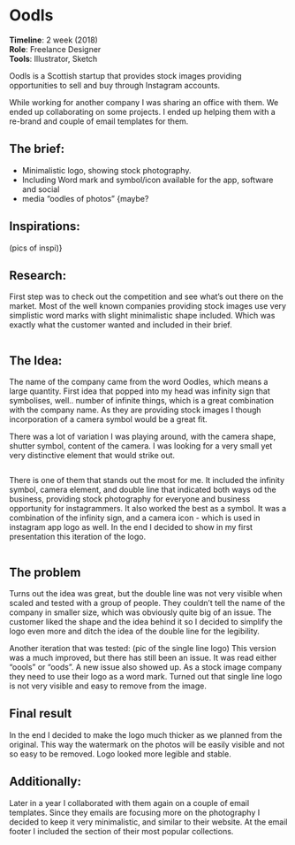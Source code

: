 # Oodls

<p>
    <strong>Timeline</strong>: 2 week (2018)<br>
    <strong>Role</strong>: Freelance Designer<br>
    <strong>Tools</strong>: Illustrator, Sketch<br>
</p>

Oodls is a Scottish startup that provides stock images providing opportunities to
sell and buy through Instagram accounts.

While working for another company I was sharing an office with them. We ended
up collaborating on some projects. I ended up helping them with a re-brand and
couple of email templates for them.

## The brief:

* Minimalistic logo, showing stock photography.
* Including Word mark and symbol/icon available for the app, software and social
* media
“oodles of photos”
{maybe?

## Inspirations:

(pics of inspi)}

## Research:

First step was to check out the competition and see what’s out there on the
market. Most of the well known companies providing stock images use very
simplistic word marks with slight minimalistic shape included. Which was exactly
what the customer wanted and included in their brief.

<aside title="Logo research">
    <img src="" />
</aside>

## The Idea:

The name of the company came from the word Oodles, which means a large
quantity. First idea that popped into my head was infinity sign that symbolises,
well.. number of infinite things, which is a great combination with the company
name. As they are providing stock images I though incorporation of a camera
symbol would be a great fit.

There was a lot of variation I was playing around, with the camera shape, shutter
symbol, content of the camera. I was looking for a very small yet very distinctive
element that would strike out.

<div class="examples">
    <img src="" />
</div>

There is one of them that stands out the most for me. It included the infinity
symbol, camera element, and double line that indicated both ways od the
business, providing stock photography for everyone and business opportunity for 
instagrammers. It also worked the best as a symbol. It was a combination of the
infinity sign, and a camera icon - which is used in instagram app logo as well.
In the end I decided to show in my first presentation this iteration of the logo.

<div class="reveal">
    <img src="" />
</div>

## The problem

Turns out the idea was great, but the double line was not very visible when scaled
and tested with a group of people. They couldn’t tell the name of the company in
smaller size, which was obviously quite big of an issue. The customer liked the
shape and the idea behind it so I decided to simplify the logo even more and
ditch the idea of the double line for the legibility.

Another iteration that was tested:
(pic of the single line logo)
This version was a much improved, but there has still been an issue. It was read
either “oools” or “oods”. A new issue also showed up. As a stock image company
they need to use their logo as a word mark. Turned out that single line logo is not
very visible and easy to remove from the image.

## Final result

In the end I decided to make the logo much thicker as we planned from the
original. This way the watermark on the photos will be easily visible and not so
easy to be removed. Logo looked more legible and stable.

## Additionally:

Later in a year I collaborated with them again on a couple of email templates.
Since they emails are focusing more on the photography I decided to keep it very
minimalistic, and similar to their website.
At the email footer I included the section of their most popular collections. 